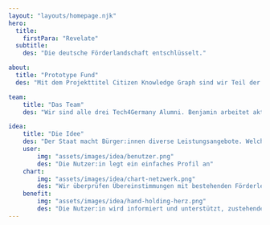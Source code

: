 ```yaml
---
layout: "layouts/homepage.njk"
hero:
  title:
    firstPara: "Revelate"
  subtitle:
    des: "Die deutsche Förderlandschaft entschlüsselt."

about:
  title: "Prototype Fund"
  des: "Mit dem Projekttitel Citizen Knowledge Graph sind wir Teil der 15. Förderrunde des Prototype Funds. Die Förderphase beginnt im März 2024 and dauert 6 Monate."

team:
    title: "Das Team"
    des: "Wir sind alle drei Tech4Germany Alumni. Benjamin arbeitet aktuell als Softwareentwickler im Projekt 'Neues Rechtsinformationssystem' beim DigitalService. Vanessa verbessert bei ifok digitale Dienstleistungen der Verwaltung. Ben arbeitet als Data Engineer bei SoundCloud."

idea:
    title: "Die Idee"
    des: "Der Staat macht Bürger:innen diverse Leistungsangebote. Welche Ansprüche bestehen, ist vielen Menschen nicht bewusst. Anträge werden oft gar nicht oder falsch gestellt. Leistungen gehen verloren. Revelate informiert Bürger:innen über ihre Rechte und Ansprüche und unterstützt sie dabei, Anträge ordnungsgemäß einzureichen."
    user:
        img: "assets/images/idea/benutzer.png"
        des: "Die Nutzer:in legt ein einfaches Profil an"
    chart:
        img: "assets/images/idea/chart-netzwerk.png"
        des: "Wir überprüfen Übereinstimmungen mit bestehenden Förderleistungen"
    benefit:
        img: "assets/images/idea/hand-holding-herz.png"
        des: "Die Nutzer:in wird informiert und unterstützt, zustehende Förderungen zu beantragen"
---
```

